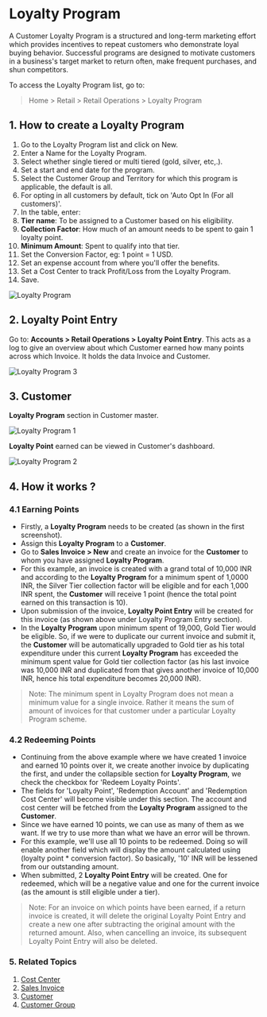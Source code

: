 <!-- add-breadcrumbs -->
# Loyalty Program

A Customer Loyalty Program is a structured and long-term marketing effort which provides incentives to repeat customers who demonstrate loyal buying behavior. Successful programs are designed to motivate customers in a business's target market to return often, make frequent purchases, and shun competitors.

To access the Loyalty Program list, go to:
> Home > Retail > Retail Operations > Loyalty Program

## 1. How to create a Loyalty Program
1. Go to the Loyalty Program list and click on New.
1. Enter a Name for the Loyalty Program.
1. Select whether single tiered or multi tiered (gold, silver, etc,.).
1. Set a start and end date for the program.
1. Select the Customer Group and Territory for which this program is applicable, the default is all.
1. For opting in all customers by default, tick on 'Auto Opt In (For all customers)'.
1. In the table, enter:
  1. **Tier name**: To be assigned to a Customer based on his eligibility.
  1. **Collection Factor**: How much of an amount needs to be spent to gain 1 loyalty point.
  1. **Minimum Amount**: Spent to qualify into that tier.
1. Set the Conversion Factor, eg: 1 point = 1 USD.
1. Set an expense account from where you'll offer the benefits.
1. Set a Cost Center to track Profit/Loss from the Loyalty Program.
1. Save. 

<img class="screenshot" alt="Loyalty Program" src="{{docs_base_url}}/assets/img/accounts/loyalty-program.png">

## 2. Loyalty Point Entry
Go to: **Accounts > Retail Operations > Loyalty Point Entry**.
This acts as a log to give an overview about which Customer earned how many points across which Invoice. It holds the data Invoice and Customer.

<img class="screenshot" alt="Loyalty Program 3" src="{{docs_base_url}}/assets/img/accounts/loyalty-program-3.png">

## 3. Customer
**Loyalty Program** section in Customer master.

<img class="screenshot" alt="Loyalty Program 1" src="{{docs_base_url}}/assets/img/accounts/loyalty-program-1.png">

**Loyalty Point** earned can be viewed in Customer's dashboard.

<img class="screenshot" alt="Loyalty Program 2" src="{{docs_base_url}}/assets/img/accounts/loyalty-program-2.png">

## 4. How it works ?

### 4.1 Earning Points
* Firstly, a **Loyalty Program** needs to be created (as shown in the first screenshot).
* Assign this **Loyalty Program** to a **Customer**.
* Go to **Sales Invoice > New** and create an invoice for the **Customer** to whom you have assigned **Loyalty Program**.
* For this example, an invoice is created with a grand total of 10,000 INR and according to the **Loyalty Program** for a minimum spent of 1,0000 INR, the Silver Tier collection factor will be eligible and for each 1,000 INR spent, the **Customer** will receive 1 point (hence the total point earned on this transaction is 10).
* Upon submission of the invoice, **Loyalty Point Entry** will be created for this invoice (as shown above under Loyalty Program Entry section).
* In the **Loyalty Program** upon minimum spent of 19,000, Gold Tier would be eligible. So, if we were to duplicate our current invoice and submit it, the **Customer** will be automatically upgraded to Gold tier as his total expenditure under this current **Loyalty Program** has exceeded the minimum spent value for Gold tier collection factor (as his last invoice was 10,000 INR and duplicated from that gives another invoice of 10,000 INR, hence his total expenditure becomes 20,000 INR).

> Note: The minimum spent in Loyalty Program does not mean a minimum value for a single invoice. Rather it means the sum of amount of invoices for that customer under a particular Loyalty Program scheme.

### 4.2 Redeeming Points
* Continuing from the above example where we have created 1 invoice and earned 10 points over it, we create another invoice by duplicating the first, and under the collapsible section for **Loyalty Program**, we check the checkbox for 'Redeem Loyalty Points'.
* The fields for 'Loyalty Point', 'Redemption Account' and 'Redemption Cost Center' will become visible under this section. The account and cost center will be fetched from the **Loyalty Program** assigned to the **Customer**.
* Since we have earned 10 points, we can use as many of them as we want. If we try to use more than what we have an error will be thrown.
* For this example, we'll use all 10 points to be redeemed. Doing so will enable another field which will display the amount calculated using (loyalty point * conversion factor). So basically, '10' INR will be lessened from our outstanding amount.
* When submitted, 2 **Loyalty Point Entry** will be created. One for redeemed, which will be a negative value and one for the current invoice (as the amount is still eligible under a tier).

> Note: For an invoice on which points have been earned, if a return invoice is created, it will delete the original Loyalty Point Entry and create a new one after subtracting the original amount with the returned amount. Also, when cancelling an invoice, its subsequent Loyalty Point Entry will also be deleted.

### 5. Related Topics
1. [Cost Center](/docs/user/manual/en/accounts/cost-center)
1. [Sales Invoice](/docs/user/manual/en/accounts/sales-invoice)
1. [Customer](/docs/user/manual/en/CRM/customer)
1. [Customer Group](/docs/user/manual/en/CRM/customer-group)

